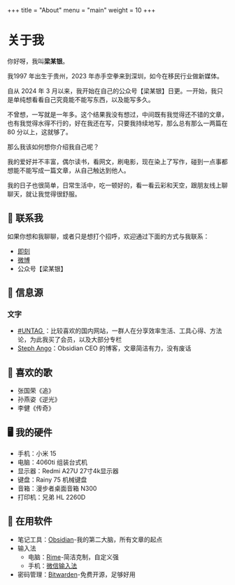 +++
title = "About"
menu = "main"
weight = 10
+++

# 关于我

你好呀，我叫**梁某银**。

我1997 年出生于贵州，2023 年赤手空拳来到深圳，如今在移民行业做新媒体。

自从 2024 年 3 月以来，我开始在自己的公众号【梁某银】日更。一开始，我只是单纯想看看自己究竟能不能写东西，以及能写多久。

不曾想，一写就是一年多。这个结果我没有想过，中间既有我觉得还不错的文章，也有我觉得水得不行的，好在我还在写，只要我持续地写，那么总有那么一两篇在 80 分以上，这就够了。

那么我该如何想你介绍我自己呢？

我的爱好并不丰富，偶尔读书，看网文，刷电影，现在染上了写作，碰到一点事都想能不能写成一篇文章，从自己触达到他人。

我的日子也很简单，日常生活中，吃一顿好的，看一看云彩和天空，跟朋友线上聊聊天，就让我觉得很舒服。


## 📱 联系我

如果你想和我聊聊，或者只是想打个招呼，欢迎通过下面的方式与我联系：

- [即刻](https://okjk.co/0P62E1) 
- [微博](https://weibo.com/u/2774785564) 
- 公众号【梁某银】

## 📰 信息源

### 文字
- [#UNTAG ](https://utgd.net/)：比较喜欢的国内网站，一群人在分享效率生活、工具心得、方法论，为此我买了会员，以及大部分专栏
- [Steph Ango](https://stephango.com/)：Obsidian CEO 的博客，文章简洁有力，没有废话

## 🎵 喜欢的歌

- 张国荣《追》
- 孙燕姿《逆光》
- 李健《传奇》

## 🖥️ 我的硬件

- 手机：小米 15
- 电脑：4060ti 组装台式机
- 显示器：Redmi A27U 27寸4k显示器
- 键盘：Rainy 75 机械键盘
- 音箱：漫步者桌面音箱 N300
- 打印机：兄弟 HL 2260D

## 🧲 在用软件

- 笔记工具：[Obsidian](https://obsidian.md/)-我的第二大脑，所有文章的起点
- 输入法
	- 电脑：[Rime](https://rime.im/)-简洁克制，自定义强
	- 手机：[微信输入法](https://z.weixin.qq.com/)
- 密码管理：[Bitwarden](https://bitwarden.com/)-免费开源，足够好用


